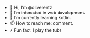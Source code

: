 - 👋 Hi, I’m @oliverentz
- 👀 I’m interested in web development.
- 🌱 I’m currently learning Kotlin.
- 📫 How to reach me: comment.
- ⚡ Fun fact: I play the tuba

<!---
oliverentz/oliverentz is a ✨ special ✨ repository because its `README.md` (this file) appears on your GitHub profile.
You can click the Preview link to take a look at your changes.
--->
